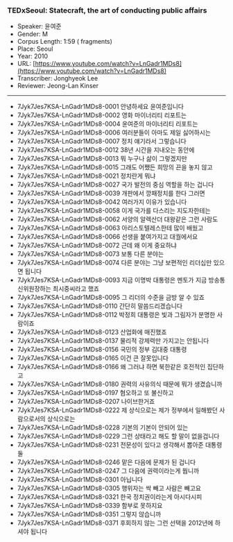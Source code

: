 ### TEDxSeoul: Statecraft, the art of conducting public affairs

- Speaker: 윤여준
- Gender: M
- Corpus Length: 1:59 ( fragments)
- Place: Seoul
- Year: 2010
- URL: [https://www.youtube.com/watch?v=LnGadr1MDs8](https://www.youtube.com/watch?v=LnGadr1MDs8)
- Transcriber: Jonghyeok Lee
- Reviewer: Jeong-Lan Kinser

---

- 7Jyk7Jes7KSA-LnGadr1MDs8-0001 안녕하세요 윤여준입니다
- 7Jyk7Jes7KSA-LnGadr1MDs8-0002 영화 마이너리티 리포트는
- 7Jyk7Jes7KSA-LnGadr1MDs8-0004 윤여준의 마이너리티 리포트는
- 7Jyk7Jes7KSA-LnGadr1MDs8-0006 여러분들이 아마도 제일 싫어하시는
- 7Jyk7Jes7KSA-LnGadr1MDs8-0007 정치 얘기라서 그렇습니다
- 7Jyk7Jes7KSA-LnGadr1MDs8-0012 38년 시간을 지내오는 동안에
- 7Jyk7Jes7KSA-LnGadr1MDs8-0013 뭐 누구나 삶이 그렇겠지만
- 7Jyk7Jes7KSA-LnGadr1MDs8-0015 그래도 어쨌든 희망의 끈을 놓지 않고
- 7Jyk7Jes7KSA-LnGadr1MDs8-0021 정치란게 뭐냐
- 7Jyk7Jes7KSA-LnGadr1MDs8-0027 국가 발전의 중심 역할을 하는 겁니다
- 7Jyk7Jes7KSA-LnGadr1MDs8-0039 개판에서 깡패정치를 한다 그러면
- 7Jyk7Jes7KSA-LnGadr1MDs8-0042 여러가지 이유가 있습니다
- 7Jyk7Jes7KSA-LnGadr1MDs8-0058 이게 국가를 다스리는 지도자한테는
- 7Jyk7Jes7KSA-LnGadr1MDs8-0062 서양의 알렉산더 대왕같은 그런 사람도
- 7Jyk7Jes7KSA-LnGadr1MDs8-0063 아리스토텔레스한테 많이 배웠고
- 7Jyk7Jes7KSA-LnGadr1MDs8-0066 선생을 붙여가지고 대궐에서요
- 7Jyk7Jes7KSA-LnGadr1MDs8-0072 근데 왜 이게 중요하냐
- 7Jyk7Jes7KSA-LnGadr1MDs8-0073 보통 다른 분야는
- 7Jyk7Jes7KSA-LnGadr1MDs8-0074 다른 분야는 그냥 보편적인 리더십만 있으면 됩니다
- 7Jyk7Jes7KSA-LnGadr1MDs8-0093 지금 이명박 대통령은 멘토가 지금 방송통신위원장하는 최시중씨라고 했죠
- 7Jyk7Jes7KSA-LnGadr1MDs8-0095 그 리더의 수준을 금방 알 수 있죠
- 7Jyk7Jes7KSA-LnGadr1MDs8-0110 간단히 말씀드리겠습니다
- 7Jyk7Jes7KSA-LnGadr1MDs8-0112 박정희 대통령은 빛과 그림자가 분명한 사람이죠
- 7Jyk7Jes7KSA-LnGadr1MDs8-0123 산업화에 매진했죠
- 7Jyk7Jes7KSA-LnGadr1MDs8-0137 물리적 강제력만 가지고는 안됩니다
- 7Jyk7Jes7KSA-LnGadr1MDs8-0156 국민의 정부 김대중 대통령
- 7Jyk7Jes7KSA-LnGadr1MDs8-0165 이건 큰 잘못입니다
- 7Jyk7Jes7KSA-LnGadr1MDs8-0166 왜 그러냐 하면 북한같은 호전적인 집단하고
- 7Jyk7Jes7KSA-LnGadr1MDs8-0180 권력의 사유의식 때문에 뭐가 생겼습니까
- 7Jyk7Jes7KSA-LnGadr1MDs8-0197 혐오하고 또 불신하고
- 7Jyk7Jes7KSA-LnGadr1MDs8-0207 나이브한거죠
- 7Jyk7Jes7KSA-LnGadr1MDs8-0222 제 상식으로는 제가 정부에서 일해봤던 사람으로서의 상식으로는
- 7Jyk7Jes7KSA-LnGadr1MDs8-0228 기본의 기본이 안되어 있는
- 7Jyk7Jes7KSA-LnGadr1MDs8-0229 그런 상태라고 해도 할 말이 없을겁니다
- 7Jyk7Jes7KSA-LnGadr1MDs8-0231 전문성이 있다고 생각해서 뽑아준 대통령 둘
- 7Jyk7Jes7KSA-LnGadr1MDs8-0246 맡은 다음에 문제가 된 겁니다
- 7Jyk7Jes7KSA-LnGadr1MDs8-0247 그 다음에 권력이라는게 뭡니까
- 7Jyk7Jes7KSA-LnGadr1MDs8-0301 아닙니다
- 7Jyk7Jes7KSA-LnGadr1MDs8-0305 행위자는 싹 빼고 사람은 빼고요
- 7Jyk7Jes7KSA-LnGadr1MDs8-0321 한국 정치권이라는게 아시다시피
- 7Jyk7Jes7KSA-LnGadr1MDs8-0339 함부로 못하지요
- 7Jyk7Jes7KSA-LnGadr1MDs8-0351 그렇지 않습니까
- 7Jyk7Jes7KSA-LnGadr1MDs8-0371 후회하지 않는 그런 선택을 2012년에 하셔야 됩니다
